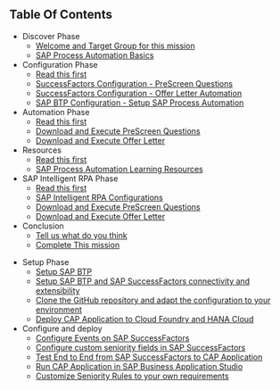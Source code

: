 ## Table Of Contents

<!-- disco-toc-start -->
- Discover Phase
	- [Welcome and Target Group for this mission](DISCOVER/01-Welcome)
	- [SAP Process Automation Basics](Discover/02_SPA_Basics)
- Configuration Phase
	- [Read this first](Configuration/01_Read_first)
	- [SuccessFactors Configuration - PreScreen Questions](Configuration/02_SF_PreScreen_Questions)
	- [SuccessFactors Configuration - Offer Letter Automation](Configuration/03_SF_Offer_Letter)
	- [SAP BTP Configuration - Setup SAP Process Automation](Configuration/04_SPA_Setup)
- Automation Phase
	- [Read this first](Automation/01_Read_first)
	- [Download and Execute PreScreen Questions](Automation/02_download_prescreen_questions)
	- [Download and Execute Offer Letter](Automation/03_download_offer_letter)
- Resources
	- [Read this first](Resources/01_Read_first)
	- [SAP Process Automation Learning Resources](Resources/02_learning)
- SAP Intelligent RPA Phase
	- [Read this first](RPA/01_Read_first)
	- [SAP Intelligent RPA Configurations](RPA/02_rpa_setup)
	- [Download and Execute PreScreen Questions](RPA/03_download_prescreen_questions)
	- [Download and Execute Offer Letter](RPA/04_download_offer_letter)
- Conclusion
	- [Tell  us what do you think](Conclusion/01_feedback)
	- [Complete This mission](Conclusion/02_Complete)
<!-- disco-toc-end -->

<!-- disco-toc-start -->
- Setup Phase
  - [Setup SAP BTP](../mission/01-SetupSAPBusinessTechnologyPlatform)
  - [Setup SAP BTP and SAP SuccessFactors connectivity and extensibility](../mission/02-SetupSAPBTPAndSAPSuccessFactorsConnectivityAndExtensibility)
  - [Clone the GitHub repository and adapt the configuration to your environment](../mission/04-CloneTheGitHubRepositoryAndAdaptTheConfigurationToYourEnvironment)
  - [Deploy CAP Application to Cloud Foundry and HANA Cloud](../mission/05-DeployCAPApplicationToCloudFoundryAndHANACloud)
- Configure and deploy 
  - [Configure Events on SAP SuccessFactors](../mission/06-ConfigureEventsOnSAPSuccessFactors)
  - [Configure custom seniority fields in SAP SuccessFactors](../mission/07-ConfigureCustomSeniorityFieldsInSAPSuccessFactors)
  - [Test End to End from SAP SuccessFactors to CAP Application](../mission/08-TestEndToEndFromSAPSuccessFactorsToCAPApplication)
  - [Run CAP Application in SAP Business Application Studio](../mission/09-RunCAPApplicationInSAPBusinessApplicationStudio)
  - [Customize Seniority Rules to your own requirements](../mission/10-CustomizeSeniorityRulesToYourOwnRequirements)
 
<!-- disco-toc-end -->